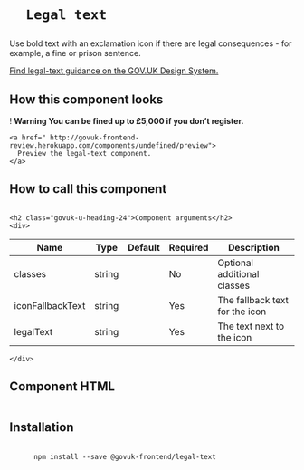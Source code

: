 
  

  

  <h1 class="govuk-u-heading-36">
    
      Legal text
    
  </h1>

  <p class="govuk-u-core-24">
    
  Use bold text with an exclamation icon if there are legal consequences - for example, a fine or prison sentence.

  </p>

  <p class="govuk-u-copy-19">
    <a href="
  http://www.linktodesignsystem.com
">
      Find legal-text guidance on the GOV.UK Design System.
    </a>
  </p>

  <h2 class="govuk-u-heading-24">How this component looks</h2>
  <div>
    
      


  

<div class="govuk-c-legal-text ">
  <span class="govuk-c-legal-text__icon govuk-u-circle" aria-hidden="true">!</span>
  <strong class="govuk-c-legal-text__text">
    <span class="govuk-c-legal-text__assistive">Warning</span>
    You can be fined up to £5,000 if you don’t register.
  </strong>
</div>



    
  </div>

  <p class="govuk-u-copy-19">
    
    <a href=" http://govuk-frontend-review.herokuapp.com/components/undefined/preview">
      Preview the legal-text component.
    </a>
  </p>

  <h2 class="govuk-u-heading-24">How to call this component</h2>
  <pre><code></code></pre>

  
    <h2 class="govuk-u-heading-24">Component arguments</h2>
    <div>
      
<!-- TODO: Use the table macro here and pass it component argument data -->
| Name              | Type    | Default | Required  | Description
|---                |---      |---      |---        |---
| classes           | string  |         | No        | Optional additional classes
| iconFallbackText  | string  |         | Yes       | The fallback text for the icon
| legalText         | string  |         | Yes       | The text next to the icon

    </div>
  

  <h2 class="govuk-u-heading-24">Component HTML</h2>
  <pre><code></code></pre>

  
  <h2 class="govuk-u-heading-24">Installation</h2>
  <pre>
    <code>
      npm install --save @govuk-frontend/legal-text
    </code>
  </pre>
  



